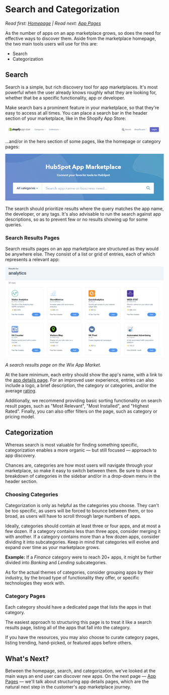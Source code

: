 # Search and Categorization

_Read first:_ [_Homepage_](http://blueprint.openchannel.io/marketplace/homepage/) _| Read next:_ [_App Pages_](http://blueprint.openchannel.io/marketplace/app-pages/)

As the number of apps on an app marketplace grows, so does the need for effective ways to discover them. Aside from the marketplace homepage, the two main tools users will use for this are:

* Search
* Categorization

## Search

Search is a simple, but rich discovery tool for app marketplaces. It's most powerful when the user already knows roughly what they are looking for, whether that be a specific functionality, app or developer.

Make search bars a prominent feature in your marketplace, so that they're easy to access at all times. You can place a search bar in the header section of your marketplace, like in the Shopify App Store:

![](<../.gitbook/assets/0 (2).png>)

...and/or in the hero section of some pages, like the homepage or category pages:

![](<../.gitbook/assets/1 (2).png>)

The search should prioritize results where the query matches the app name, the developer, or any tags. It's also advisable to run the search against app descriptions, so as to prevent few or no results showing up for some queries.

### Search Results Pages

Search results pages on an app marketplace are structured as they would be anywhere else. They consist of a list or grid of entries, each of which represents a relevant app:

![](<../.gitbook/assets/2 (2).png>)

_A search results page on the Wix App Market._

At the bare minimum, each entry should show the app's name, with a link to the [app details page](http://blueprint.openchannel.io/marketplace/app-pages/). For an improved user experience, entries can also include a logo, a brief description, the category or categories, and/or the average [rating](https://blueprint.openchannel.io/marketplace/ratings-reviews/).

Additionally, we recommend providing basic sorting functionality on search result pages, such as "Most Relevant", "Most Installed", and "Highest Rated". Finally, you can also offer filters on the page, such as category or pricing model.

## Categorization

Whereas search is most valuable for finding something specific, categorization enables a more organic — but still focused — approach to app discovery.

Chances are, categories are how most users will navigate through your marketplace, so make it easy to switch between them. Be sure to show a breakdown of categories in the sidebar and/or in a drop-down menu in the header section.

### Choosing Categories

Categorization is only as helpful as the categories you choose. They can't be too specific, as users will be forced to bounce between them, or too broad, as users will have to scroll through large numbers of apps.

Ideally, categories should contain at least three or four apps, and at most a few dozen. If a category contains less than three apps, consider merging it with another. If a category contains more than a few dozen apps, consider dividing it into subcategories. Keep in mind that categories will evolve and expand over time as your marketplace grows.

**Example:** If a _Finance_ category were to reach 20+ apps, it might be further divided into _Banking_ and _Lending_ subcategories.

As for the actual themes of categories, consider grouping apps by their industry, by the broad type of functionality they offer, or specific technologies they work with.

### Category Pages

Each category should have a dedicated page that lists the apps in that category.

The easiest approach to structuring this page is to treat it like a search results page, listing all of the apps that fall into the category.

If you have the resources, you may also choose to curate category pages, listing trending, hand-picked, or featured apps before others.

## What's Next?

Between the homepage, search, and categorization, we've looked at the main ways an end user can discover new apps. On the next page — [App Pages](http://blueprint.openchannel.io/marketplace/app-pages/) — we'll talk about structuring app details pages, which are the natural next step in the customer's app marketplace journey.
